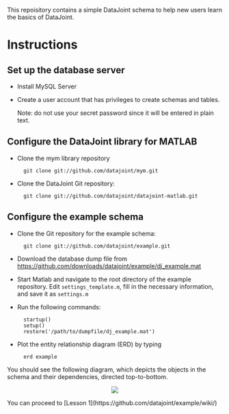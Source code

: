 This repoisitory contains a simple DataJoint schema to help new users learn the basics of DataJoint. 

Instructions
====

Set up the database server
-----
* Install MySQL Server
* Create a user account that has privileges to create schemas and tables.

  Note: do not use your secret password since it will be entered in plain text.

Configure the DataJoint library for MATLAB
----
* Clone the mym library repository

        git clone git://github.com/datajoint/mym.git
* Clone the DataJoint Git repository:

        git clone git://github.com/datajoint/datajoint-matlab.git

Configure the example schema
-----
* Clone the Git repository for the example schema:

        git clone git://github.com/datajoint/example.git
* Download the database dump file from 
        https://github.com/downloads/datajoint/example/dj_example.mat
* Start Matlab and navigate to the root directory of the example 
  repository. Edit `settings_template.m`, fill in the necessary information,
  and save it as `settings.m`
* Run the following commands:

        startup()
        setup()
        restore('/path/to/dumpfile/dj_example.mat')

* Plot the entity relationship diagram (ERD) by typing

        erd example

You should see the following diagram, which depicts the objects in the schema and their dependencies, directed top-to-bottom.
<p align=center>
<img src=https://raw.github.com/datajoint/example/master/example.png>
</p> 
You can proceed to [Lesson 1](https://github.com/datajoint/example/wiki/)